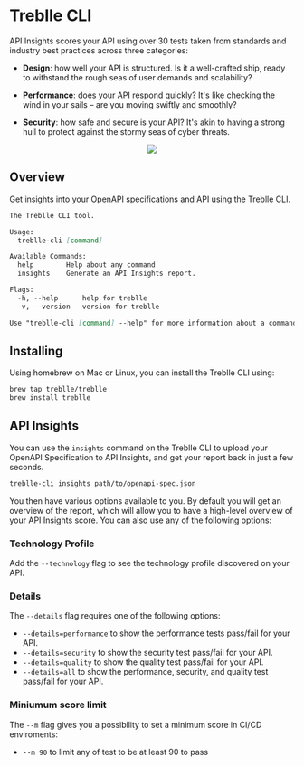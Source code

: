 # Treblle CLI

API Insights scores your API using over 30 tests taken from standards and industry best practices across three categories:

- **Design**: how well your API is structured. Is it a well-crafted ship, ready to withstand the rough seas of user demands and scalability?

- **Performance**: does your API respond quickly? It's like checking the wind in your sails – are you moving swiftly and smoothly?

- **Security**: how safe and secure is your API? It's akin to having a strong hull to protect against the stormy seas of cyber threats.


<div align="center">
  <img src="https://assets.apiinsights.io/insights-CLI.png"/>
</div>

## Overview

Get insights into your OpenAPI specifications and API using the Treblle CLI.

```md
The Treblle CLI tool.

Usage:
  treblle-cli [command]

Available Commands:
  help        Help about any command
  insights    Generate an API Insights report.

Flags:
  -h, --help      help for treblle
  -v, --version   version for treblle

Use "treblle-cli [command] --help" for more information about a command.
```

## Installing

Using homebrew on Mac or Linux, you can install the Treblle CLI using:

```bash
brew tap treblle/treblle
brew install treblle
```

## API Insights

You can use the `insights` command on the Treblle CLI to upload your OpenAPI Specification to API Insights, and get your report back in just a few seconds.

```bash
treblle-cli insights path/to/openapi-spec.json
```

You then have various options available to you. By default you will get an overview of the report, which will allow you to have a high-level overview of your API Insights score. You can also use any of the following options:

### Technology Profile

Add the `--technology` flag to see the technology profile discovered on your API.

### Details

The `--details` flag requires one of the following options:

- `--details=performance` to show the performance tests pass/fail for your API.
- `--details=security` to show the security test pass/fail for your API.
- `--details=quality` to show the quality test pass/fail for your API.
- `--details=all` to show the performance, security, and quality test pass/fail for your API.

### Miniumum score limit

The `--m` flag gives you a possibility to set a minimum score in CI/CD enviroments:

- `--m 90` to limit any of test to be at least 90 to pass



